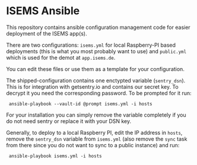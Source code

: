 # ISEMS Ansible

This repository contains ansible configuration management code for easier deployment of the ISEMS app(s).

There are two configurations: `isems.yml` for local Raspberry-PI based deployments (this is what you 
most probably want to use) and `public.yml` which is used for the demot at `app.isems.de`.

You can edit these files or use them as a template for your configuration.

The shipped-configuration contains one enctypted variable (`sentry_dsn`). This is for integration with
getsentry.io and contains our secret key. To decrypt it you need the corresponding password. To be 
prompted for it run:
```
 ansible-playbook --vault-id @prompt isems.yml -i hosts
```

For your installation you can simply remove the variable completely if you do not need sentry or
replace it with your DSN key.


Generally, to deploy to a local Raspberry PI, edit the IP address in `hosts`, remove the `sentry_dsn` variable 
from `isems.yml` (also remove the `sync` task from there since you do not want to sync to a public instance) and run:
```
 ansible-playbook isems.yml -i hosts
```
